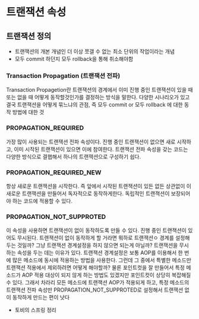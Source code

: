 # 트랜잭션 속성

## 트랜잭션 정의
* 트랜잭션의 개본 개념인 더 이상 쪼갤 수 없는 최소 단위의 작업이라는 개념
* 모두 commit 하던지 모두 rollback을 통해 취소해야함


### Transaction Propagation (트랜잭션 전파)

Transaction Propagetion란 트랜잭션의 경계에서 이미 진행 중인 트랜잭션이 있을 때 또는 없을 때 어떻게 동작할것인가를 결정하는 방식을 말한다. 다양한 시나리오가 있고 결국 트랜잭션을 어떻게 묶느냐의 관점, 즉 모두 commit or 모두 rollback 에 대한 동작 방법에 대한 것

### PROPAGATION_REQUIRED
가장 많이 사용되는 트랜잭션 전파 속성이다. 진행 중인 트랜잭션이 없으면 새로 시작하고, 이미 시작된 트랜잭션이 있으면 이에 참여한다. 트랜잭션 전파 속성을 갖는 코드는 다양한 방식으로 결햅해서 하나의 트랜잭션으로 구성하기 쉽다.

### PROPAGATION_REQUIRED_NEW
항상 새로운 트랜잭션을 시작한다. 즉 앞에서 시작된 트랜잭션이 있든 없든 상관없이 이 새로운 트랜잭션을 만들어서 독자적으로 동작하게한다. 독립적인 트랜젹션이 보장되어야 하는 코드에 적용할 수 있다.

### PROPAGATION_NOT_SUPPROTED
이 속성을 사용하면 트랜잭션이 없이 동작하도록 만들 수 있다. 진행 중인 트랜잭션이 있어도 무시된다. 트랜잭션이 없이 동작하게 할 거라면 뭐하로 트랜잭션ㅇ 경계를 설정해두는 것일까? 그냥 트랜잭션 경계설정을 하지 않으면 되는게 아닐까?
트랜잭션을 무시하는 속성을 두는 데는 이유가 있다. 트랜잭션 경계설정은 보통 AOP를 이용해서 한 번에 많은 메소드에 동시에 적용하는 방법을 사용한다. 그런데 그 중에서 특별한 메소드만 트랜잭션 적용에서 제외하려면 어떻게 해야할까? 물론 포인트컷을 잘 만들어서 특정 메소드가 AOP 적용 대상이 되지 않게 하는 방법도 있겠지만 포인트컷이 상당히 복잡해질 수 있다. 그래서 차라리 모든 메소드에 트랜잭션 AOP가 적용되게 하고, 특정 메소드의 트랜잭션 전파 속성만 PROPAGATION_NOT_SUPPROTED로 설정해서 트랜잭션 없이 동작하게 만드는 편이 낫다



* 토비의 스프링 정리
